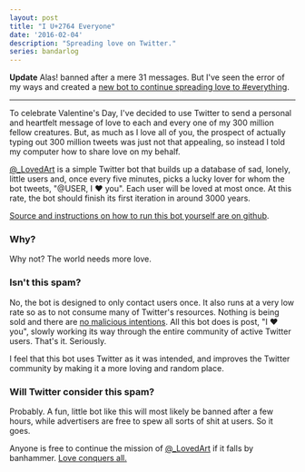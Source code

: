 ```yaml
---
layout: post
title: "I U+2764 Everyone"
date: '2016-02-04'
description: "Spreading love on Twitter."
series: bandarlog
---
```


**Update**
Alas! banned after a mere 31 messages. But I've seen the error of my ways and created a [new bot to continue spreading love to #everything](/i-u2764-everything/).

*******

To celebrate Valentine's Day, I've decided to use Twitter to send a personal and heartfelt message of love to each and every one of my 300 million fellow creatures. But, as much as I love all of you, the prospect of actually typing out 300 million tweets was just not that appealing, so instead I told my computer how to share love on my behalf.

[@_LovedArt][_lovedart] is a simple Twitter bot that builds up a database of sad, lonely, little users and, once every five minutes, picks a lucky lover for whom the bot tweets, "@USER, I ❤️ you". Each user will be loved at most once. At this rate, the bot should finish its first iteration in around 3000 years.

[Source and instructions on how to run this bot yourself are on github][src].

### Why?
Why not? The world needs more love.

### Isn't this spam?
No, the bot is designed to only contact users once. It also runs at a very low rate so as to not consume many of Twitter's resources. Nothing is being sold and there are [no malicious intentions](https://en.wikipedia.org/wiki/ILOVEYOU). All this bot does is post, "I ❤️ you", slowly working its way through the entire community of active Twitter users. That's it. Seriously.

I feel that this bot uses Twitter as it was intended, and improves the Twitter community by making it a more loving and random place.

### Will Twitter consider this spam?
Probably. A fun, little bot like this will most likely be banned after a few hours, while advertisers are free to spew all sorts of shit at users. So it goes.


Anyone is free to continue the mission of [@\_LovedArt][_lovedart] if it falls by banhammer. [Love conquers all.](https://en.m.wikipedia.org/wiki/Love_dart)


[_lovedart]: https://twitter.com/_lovedart
[src]: https://github.com/mattbierner/i-u2764-everyone
